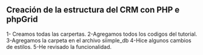 ## Creación de la estructura del CRM con PHP e phpGrid

1- Creamos todas las carpertas.
2-Agregamos todos los codigos del tutorial.
3-Agregamos la carpeta en el archivo siimple_db
4-Hice algunos cambios de estilos.
5-He revisado la funcionalidad.


